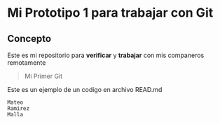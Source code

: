 # Mi Prototipo 1 para trabajar con Git
## Concepto
Este es mi repositorio para **verificar** y **trabajar** con mis companeros remotamente

> Mi Primer Git

Este es un ejemplo de un codigo en archivo READ.md
```
Mateo
Ramirez
Malla
```